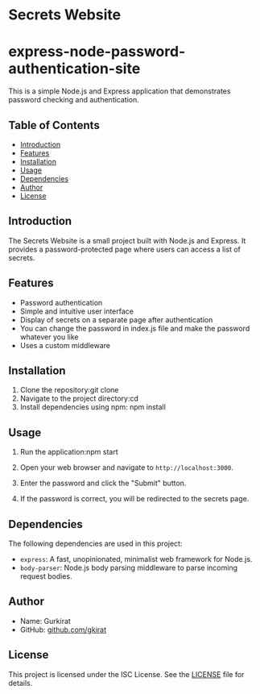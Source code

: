 # Secrets Website
# express-node-password-authentication-site

This is a simple Node.js and Express application that demonstrates password checking and authentication.

## Table of Contents

- [Introduction](#introduction)
- [Features](#features)
- [Installation](#installation)
- [Usage](#usage)
- [Dependencies](#dependencies)
- [Author](#author)
- [License](#license)

## Introduction

The Secrets Website is a small project built with Node.js and Express. It provides a password-protected page where users can access a list of secrets.

## Features

- Password authentication
- Simple and intuitive user interface
- Display of secrets on a separate page after authentication
- You can change the password in index.js file and make the password whatever you like
- Uses a custom middleware

## Installation

1. Clone the repository:git clone 
2. Navigate to the project directory:cd 
3. Install dependencies using npm: npm install


## Usage

1. Run the application:npm start

2. Open your web browser and navigate to `http://localhost:3000`.

3. Enter the password and click the "Submit" button.

4. If the password is correct, you will be redirected to the secrets page.

## Dependencies

The following dependencies are used in this project:

- `express`: A fast, unopinionated, minimalist web framework for Node.js.
- `body-parser`: Node.js body parsing middleware to parse incoming request bodies.

## Author

- Name: Gurkirat
- GitHub: [github.com/gkirat](https://github.com/gkirat)

## License

This project is licensed under the ISC License. See the [LICENSE](LICENSE) file for details.





